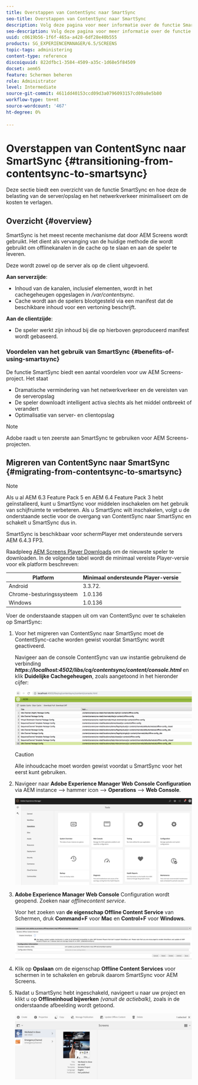 ```yaml
---
title: Overstappen van ContentSync naar SmartSync
seo-title: Overstappen van ContentSync naar SmartSync
description: Volg deze pagina voor meer informatie over de functie SmartSync en over de overgang van ContentSync naar SmartSync.
seo-description: Volg deze pagina voor meer informatie over de functie SmartSync en over de overgang van ContentSync naar SmartSync.
uuid: c0619b56-1f6f-465a-a428-6df28e40b555
products: SG_EXPERIENCEMANAGER/6.5/SCREENS
topic-tags: administering
content-type: reference
discoiquuid: 822dfbc1-3584-4509-a35c-1d68e5f84509
docset: aem65
feature: Schermen beheren
role: Administrator
level: Intermediate
source-git-commit: 4611dd40153ccd09d3a0796093157cd09a8e5b80
workflow-type: tm+mt
source-wordcount: '467'
ht-degree: 0%

---
```



# Overstappen van ContentSync naar SmartSync {#transitioning-from-contentsync-to-smartsync}

Deze sectie biedt een overzicht van de functie SmartSync en hoe deze de belasting van de server/opslag en het netwerkverkeer minimaliseert om de kosten te verlagen.

## Overzicht {#overview}

SmartSync is het meest recente mechanisme dat door AEM Screens wordt gebruikt. Het dient als vervanging van de huidige methode die wordt gebruikt om offlinekanalen in de cache op te slaan en aan de speler te leveren.

Deze wordt zowel op de server als op de client uitgevoerd.

**Aan serverzijde**:

* Inhoud van de kanalen, inclusief elementen, wordt in het cachegeheugen opgeslagen in */var/contentsync*.
* Cache wordt aan de spelers blootgesteld via een manifest dat de beschikbare inhoud voor een vertoning beschrijft.

**Aan de clientzijde**:

* De speler werkt zijn inhoud bij die op hierboven geproduceerd manifest wordt gebaseerd.

### Voordelen van het gebruik van SmartSync {#benefits-of-using-smartsync}

De functie SmartSync biedt een aantal voordelen voor uw AEM Screens-project. Het staat

* Dramatische vermindering van het netwerkverkeer en de vereisten van de serveropslag
* De speler downloadt intelligent activa slechts als het middel ontbreekt of verandert
* Optimalisatie van server- en clientopslag

>[!NOTE]
>
>Adobe raadt u ten zeerste aan SmartSync te gebruiken voor AEM Screens-projecten.

## Migreren van ContentSync naar SmartSync {#migrating-from-contentsync-to-smartsync}

>[!NOTE]
>
>Als u al AEM 6.3 Feature Pack 5 en AEM 6.4 Feature Pack 3 hebt geïnstalleerd, kunt u SmartSync voor middelen inschakelen om het gebruik van schijfruimte te verbeteren. Als u SmartSync wilt inschakelen, volgt u de onderstaande sectie voor de overgang van ContentSync naar SmartSync en schakelt u SmartSync dus in.
>
>SmartSync is beschikbaar voor schermPlayer met ondersteunde servers AEM 6.4.3 FP3.
>
>Raadpleeg [AEM Screens Player Downloads](https://download.macromedia.com/screens/) om de nieuwste speler te downloaden. In de volgende tabel wordt de minimaal vereiste Player-versie voor elk platform beschreven:

| **Platform** | **Minimaal ondersteunde Player-versie** |
|---|---|
| Android | 3.3.72. |
| Chrome-besturingssysteem | 1.0.136 |
| Windows | 1.0.136 |

Voer de onderstaande stappen uit om van ContentSync over te schakelen op SmartSync:

1. Voor het migreren van ContentSync naar SmartSync moet de ContentSync-cache worden gewist voordat SmartSync wordt geactiveerd.

   Navigeer aan de console ContentSync van uw instantie gebruikend de verbinding ***https://localhost:4502/libs/cq/contentsync/content/console.html*** en klik **Duidelijke Cachegeheugen**, zoals aangetoond in het hieronder cijfer:

   ![clear_contesync_cache](assets/clear_contesync_cache.png)

   >[!CAUTION]
   >
   >Alle inhoudcache moet worden gewist voordat u SmartSync voor het eerst kunt gebruiken.

1. Navigeer naar **Adobe Experience Manager Web Console Configuration** via AEM instance —> hammer icon —> **Operations** —> **Web Console**.

   ![screen_shot_2019-02-11at15339pm](assets/screen_shot_2019-02-11at15339pm.png)

1. **Adobe Experience Manager Web Console** Configuration wordt geopend. Zoeken naar *offlinecontent service*.

   Voor het zoeken van **de eigenschap Offline Content Service** van Schermen, druk **Command+F** voor **Mac** en **Control+F** voor **Windows**.

   ![screen_shot_2019-02-19at22643pm](assets/screen_shot_2019-02-19at22643pm.png)

1. Klik op **Opslaan** om de eigenschap **Offline Content Services** voor schermen in te schakelen en gebruik daarom SmartSync voor AEM Screens.
1. Nadat u SmartSync hebt ingeschakeld, navigeert u naar uw project en klikt u op **Offlineinhoud bijwerken** *(vanuit de actiebalk),* zoals in de onderstaande afbeelding wordt getoond.

   ![screen_shot_2019-02-25at102605am](assets/screen_shot_2019-02-25at102605am.png)